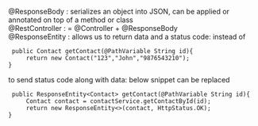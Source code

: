 @ResponseBody : serializes an object into JSON, can be applied or annotated on top of a method or class  
@RestController : = @Controller + @ResponseBody  
@ResponseEntity : allows us to return data and a status code: instead of  
``` @GetMapping("/contacts/{id}")  
 public Contact getContact(@PathVariable String id){
     return new Contact("123","John","9876543210");  
}
```
to send status code along with data: below snippet can be replaced
```@GetMapping("/contacts/{id}")  
 public ResponseEntity<Contact> getContact(@PathVariable String id){  
     Contact contact = contactService.getContactById(id);  
     return new ResponseEntity<>(contact, HttpStatus.OK);  
}
```  
